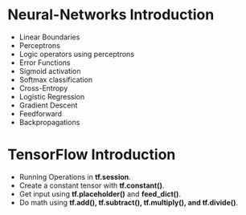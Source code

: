 # Neural-Networks Introduction

* Linear Boundaries
* Perceptrons
* Logic operators using perceptrons
* Error Functions
* Sigmoid activation 
* Softmax classification
* Cross-Entropy
* Logistic Regression
* Gradient Descent
* Feedforward
* Backpropagations

# TensorFlow Introduction

* Running Operations in **tf.session**.
* Create a constant tensor with **tf.constant()**.
* Get input using **tf.placeholder()** and **feed_dict()**.
* Do math using **tf.add(), tf.subtract(), tf.multiply(), and tf.divide()**.

